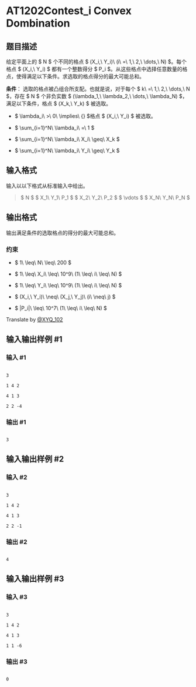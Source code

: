 # AT1202Contest_i Convex Dombination

## 题目描述

给定平面上的 $ N $ 个不同的格点 $ (X_i,\ Y_i)\ (i\ =\ 1,\ 2,\ \dots,\ N) $。每个格点 $ (X_i,\ Y_i) $ 都有一个整数得分 $ P_i $。从这些格点中选择任意数量的格点，使得满足以下条件。求选取的格点得分的最大可能总和。

**条件**： 选取的格点被凸组合所支配。也就是说，对于每个 $ k\ =\ 1,\ 2,\ \dots,\ N $，存在 $ N $ 个非负实数 $ (\lambda_1,\ \lambda_2,\ \dots,\ \lambda_N) $，满足以下条件，格点 $ (X_k,\ Y_k) $ 被选取。
- $ \lambda_i\ >\ 0\ \implies\ {} $格点 $ (X_i,\ Y_i) $ 被选取。
- $ \sum_{i=1}^N\ \lambda_i\ =\ 1 $
- $ \sum_{i=1}^N\ \lambda_i\ X_i\ \geq\ X_k $
- $ \sum_{i=1}^N\ \lambda_i\ Y_i\ \geq\ Y_k $

## 输入格式

输入以以下格式从标准输入中给出。
> $ N $ $ X_1\ Y_1\ P_1 $ $ X_2\ Y_2\ P_2 $ $ \vdots $ $ X_N\ Y_N\ P_N $

## 输出格式

输出满足条件的选取格点的得分的最大可能总和。
### 约束
- $ 1\ \leq\ N\ \leq\ 200 $
- $ 1\ \leq\ X_i\ \leq\ 10^9\ (1\ \leq\ i\ \leq\ N) $
- $ 1\ \leq\ Y_i\ \leq\ 10^9\ (1\ \leq\ i\ \leq\ N) $
- $ (X_i,\ Y_i)\ \neq\ (X_j,\ Y_j)\ (i\ \neq\ j) $
- $ |P_i|\ \leq\ 10^7\ (1\ \leq\ i\ \leq\ N) $

Translate by [@XYQ_102](https://www.luogu.com.cn/user/712337)

## 输入输出样例 #1

### 输入 #1

```
3
1 4 2
4 1 3
2 2 -4
```

### 输出 #1

```
3
```

## 输入输出样例 #2

### 输入 #2

```
3
1 4 2
4 1 3
2 2 -1
```

### 输出 #2

```
4
```

## 输入输出样例 #3

### 输入 #3

```
3
1 4 2
4 1 3
1 1 -6
```

### 输出 #3

```
0
```